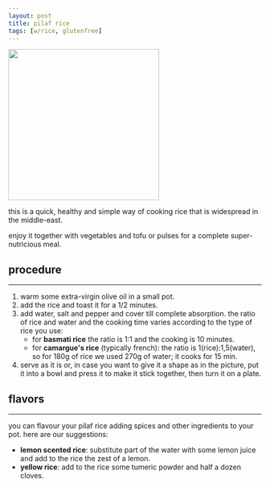 ```yaml
---
layout: post
title: pilaf rice
tags: [w/rice, glutenfree]
---
```


 <img src="../../../images/pilaf-rice.jpg" width="300">

this is a quick, healthy and simple way of cooking rice that is widespread in the middle-east.

enjoy it together with vegetables and tofu or pulses for a complete super-nutricious meal.

## procedure
---

1. warm some extra-virgin olive oil in a small pot.
2. add the rice and toast it for a 1/2 minutes.
3. add water, salt and pepper and cover till complete absorption. the ratio of rice and water and the cooking time varies according to the type of rice you use: 
    - for **basmati rice** the ratio is 1:1 and the cooking is 10 minutes. 
    - for **camargue's rice** (typically french): the ratio is 1(rice):1,5(water), so for 180g of rice we used 270g of water; it cooks for 15 min.
4. serve as it is or, in case you want to give it a shape as in the picture, put it into a bowl and press it to make it stick together, then turn it on a plate.

## flavors
---

you can flavour your pilaf rice adding spices and other ingredients to your pot. here are our suggestions:

- **lemon scented rice**: substitute part of the water with some lemon juice and add to the rice the zest of a lemon.
- **yellow rice**: add to the rice some tumeric powder and half a dozen cloves.
